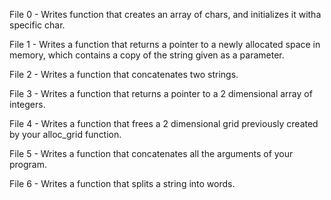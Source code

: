 File 0 - Writes function that creates an array of chars, and initializes it witha specific char.

File 1 - Writes a function that returns a pointer to a newly allocated space in memory, which contains a copy of the string given as a parameter.

File 2 - Writes a function that concatenates two strings.

File 3 - Writes a function that returns a pointer to a 2 dimensional array of integers.

File 4 - Writes a function that frees a 2 dimensional grid previously created by your alloc_grid function.

File 5 - Writes a function that concatenates all the arguments of your program.

File 6 - Writes a function that splits a string into words.
